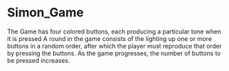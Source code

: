 # Simon_Game
The Game has four colored buttons, each producing a particular tone when it is pressed A round in the game consists of the lighting up one or more buttons in a random order, after which the player must reproduce that order by pressing the buttons. As the game progresses, the number of buttons to be pressed increases.
